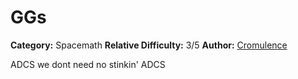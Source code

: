# GGs
**Category:** Spacemath
**Relative Difficulty:** 3/5
**Author:** [Cromulence](https://cromulence.com/)

ADCS we dont need no stinkin' ADCS
